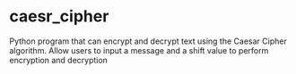 # caesr_cipher
Python program that can encrypt and decrypt text using the Caesar Cipher algorithm. Allow users to input a message and a shift value to perform encryption and decryption
